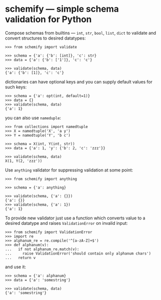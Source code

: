 # schemify — simple schema validation for Python

Compose schemas from builtins — `int`, `str`, `bool`, `list`, `dict` to validate
and convert structures to desired datatypes:

    >>> from schemify import validate

    >>> schema = {'a': {'b': [int]}, 'c': str}
    >>> data = {'a': {'b': ['1']}, 'c': 'c'}

    >>> validate(schema, data)
    {'a': {'b': [1]}, 'c': 'c'}

dictionaries can have optional keys and you can supply default values for such
keys:

    >>> schema = {'a': opt(int, default=1)}
    >>> data = {}
    >>> validate(schema, data)
    {'a': 1}

you can also use `nameduple`:

    >>> from collections import namedtuple
    >>> X = namedtuple('X', 'a y')
    >>> Y = namedtuple('Y', 'b c')

    >>> schema = X(int, Y(int, str))
    >>> data = {'a': 1, 'y': {'b': 2, 'c': 'zzz'}}

    >>> validate(schema, data)
    X(1, Y(2, 'zzz'))

Use `anything` validator for suppressing validation at some point:

    >>> from schemify import anything

    >>> schema = {'a': anything}

    >>> validate(schema, {'a': {}})
    {'a': {}}
    >>> validate(schema, {'a': 1})
    {'a': 1}

To provide new validator just use a function which converts value to a desired
datatype and raises `ValidationError` on invalid input:

    >>> from schemify import ValidationError
    >>> import re
    >>> alphanum_re = re.compile('^[a-zA-Z]+$')
    >>> def alphanum(v):
    ...   if not alphanum_re.match(v):
    ...     raise ValidationError('should contain only alphanum chars')
    ...   return v

and use it:

    >>> schema = {'a': alphanum}
    >>> data = {'a': 'somestring'}

    >>> validate(schema, data)
    {'a': 'somestring'}
